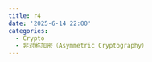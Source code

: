 ```yaml
---
title: r4
date: '2025-6-14 22:00'
categories:
  - Crypto
  - 非对称加密（Asymmetric Cryptography）
---
```


